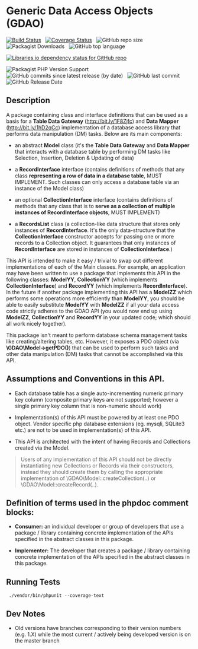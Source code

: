 # Generic Data Access Objects (GDAO) 

[![Build Status](https://img.shields.io/travis/rotexsoft/gdao/master.png?style=flat-square)](https://travis-ci.org/rotexsoft/gdao) &nbsp; 
[![Coverage Status](https://coveralls.io/repos/github/rotexsoft/gdao/badge.svg)](https://coveralls.io/github/rotexsoft/gdao) &nbsp; 
![GitHub repo size](https://img.shields.io/github/repo-size/rotexsoft/gdao) &nbsp; 
![Packagist Downloads](https://img.shields.io/packagist/dt/rotexsoft/gdao) &nbsp; 
![GitHub top language](https://img.shields.io/github/languages/top/rotexsoft/gdao) &nbsp; 

<a href="https://libraries.io/github/rotexsoft/gdao">
    <img alt="Libraries.io dependency status for GitHub repo" src="https://img.shields.io/librariesio/github/rotexsoft/gdao">
</a>

![Packagist PHP Version Support](https://img.shields.io/packagist/php-v/rotexsoft/gdao) &nbsp; 
![GitHub commits since latest release (by date)](https://img.shields.io/github/commits-since/rotexsoft/gdao/latest) &nbsp; 
![GitHub last commit](https://img.shields.io/github/last-commit/rotexsoft/gdao) &nbsp; 
![GitHub Release Date](https://img.shields.io/github/release-date/rotexsoft/gdao)


## Description

A package containing class and interface definitions that can be used as a basis for a __**Table Data Gateway**__ (http://bit.ly/1F8Zjfc) and __**Data Mapper**__ (http://bit.ly/1hD2qCc) implementation of a database access library that performs data manipulation (DM) tasks.
Below are its main components:

* an abstract **Model** class (it's the __**Table Data Gateway**__ and __**Data Mapper**__ that interacts with a database table by performing DM tasks like Selection, Insertion, Deletion & Updating of data)

* a **RecordInterface** interface (contains definitions of methods that any class __**representing a row of data in a database table**__, MUST IMPLEMENT. Such classes can only access a database table via an instance of the Model class)

* an optional **CollectionInterface** interface (contains definitions of methods that any class that is to __**serve as a collection of multiple instances of RecordInterface objects**__, MUST IMPLEMENT)

* a **RecordsList** class (a collection-like data structure that stores only instances of **RecordInterface**. It's the only data-structure that the **CollectionInterface** constructor accepts for passing one or more records to a Collection object. It guarantees that only instances of **RecordInterface** are stored in instances of **CollectionInterface**.)

This API is intended to make it easy / trivial to swap out different implementations of each of the Main classes.
For example, an application may have been written to use a package that implements this API in the following classes:
**ModelYY**, **CollectionYY** (which implements **CollectionInterface**) and **RecordYY** (which implements **RecordInterface**).
In the future if another package implementing this API has a **ModelZZ** which performs some operations more
efficiently than **ModelYY**, you should be able to easily substitute **ModelYY** with **ModelZZ** if all your
data access code strictly adheres to the GDAO API (you would now end up using **ModelZZ**, **CollectionYY** 
and **RecordYY** in your updated code; which should all work nicely together).

This package isn't meant to perform database schema management tasks like creating/altering tables, etc. However, it exposes a PDO object (via **\GDAO\Model->getPDO()**) that can be used to perform such tasks and other data manipulation (DM) tasks that cannot be accomplished via this API.


## Assumptions and Conventions in this API. 

* Each database table has a single auto-incrementing numeric primary key column (composite primary keys are not supported; however a single primary key column that is non-numeric should work)

* Implementation(s) of this API must be powered by at least one PDO object. Vendor specific php database extensions (eg. mysqli, SQLite3 etc.) are not to be used in implementation(s) of this API.

* This API is architected with the intent of having Records and Collections created via the Model.
> Users of any implementation of this API should not be directly instantiating new Collections or Records via their constructors, instead they should create them by calling the appropriate implementation of \GDAO\Model::createCollection(..) or \GDAO\Model::createRecord(..).

## Definition of terms used in the phpdoc comment blocks:
 
 * **Consumer:** an individual developer or group of developers that use a package / library containing concrete implementation of the APIs specified in the abstract classes in this package.
 
 * **Implementer:** The developer that creates a package / library containing concrete implementation of the APIs specified in the abstract classes in this package.

## Running Tests

  ` ./vendor/bin/phpunit --coverage-text`

## Dev Notes

* Old versions have branches corresponding to their version numbers (e.g. 1.X) while the most current / actively being developed version is on the master branch
